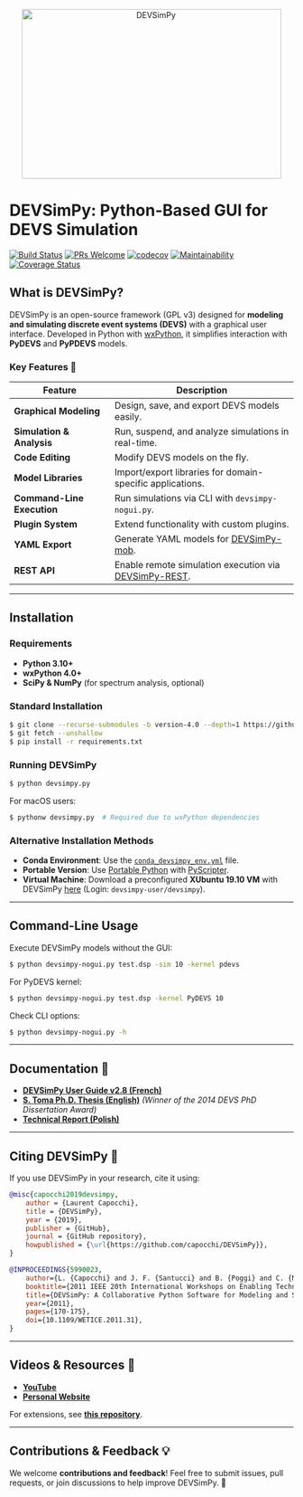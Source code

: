 <p align="center">
  <img width="460" height="300" src="https://github.com/capocchi/DEVSimPy/blob/version-4.0/splash/splash.png" alt="DEVSimPy">
</p>

# DEVSimPy: Python-Based GUI for DEVS Simulation

[![Build Status](https://travis-ci.com/capocchi/DEVSimPy.svg?branch=main)](https://travis-ci.com/capocchi/DEVSimPy)
[![PRs Welcome](https://img.shields.io/badge/PRs-welcome-brightgreen.svg?style=flat-square)](http://makeapullrequest.com)
[![codecov](https://codecov.io/gh/capocchi/DEVSimPy/branch/master/graph/badge.svg)](https://codecov.io/gh/capocchi/DEVSimPy)
[![Maintainability](https://api.codeclimate.com/v1/badges/f5c94ecbfb6a3c8986be/maintainability)](https://codeclimate.com/github/capocchi/DEVSimPy/maintainability)
[![Coverage Status](https://coveralls.io/repos/github/capocchi/DEVSimPy/badge.svg?branch=master)](https://coveralls.io/github/capocchi/DEVSimPy?branch=master)

## What is DEVSimPy?
DEVSimPy is an open-source framework (GPL v3) designed for **modeling and simulating discrete event systems (DEVS)** with a graphical user interface. Developed in Python with [wxPython](http://www.wxpython.org), it simplifies interaction with **PyDEVS** and **PyPDEVS** models.

### Key Features 🚀
| Feature               | Description |
|----------------------|-------------|
| **Graphical Modeling** | Design, save, and export DEVS models easily. |
| **Simulation & Analysis** | Run, suspend, and analyze simulations in real-time. |
| **Code Editing** | Modify DEVS models on the fly. |
| **Model Libraries** | Import/export libraries for domain-specific applications. |
| **Command-Line Execution** | Run simulations via CLI with `devsimpy-nogui.py`. |
| **Plugin System** | Extend functionality with custom plugins. |
| **YAML Export** | Generate YAML models for [DEVSimPy-mob](https://github.com/capocchi/DEVSimPy_mob). |
| **REST API** | Enable remote simulation execution via [DEVSimPy-REST](https://github.com/capocchi/DEVSimPy_rest). |

---

## Installation
### Requirements
- **Python 3.10+**
- **wxPython 4.0+**
- **SciPy & NumPy** (for spectrum analysis, optional)

### Standard Installation
```sh
$ git clone --recurse-submodules -b version-4.0 --depth=1 https://github.com/capocchi/DEVSimPy.git
$ git fetch --unshallow
$ pip install -r requirements.txt
```

### Running DEVSimPy
```sh
$ python devsimpy.py
```
For macOS users:
```sh
$ pythonw devsimpy.py  # Required due to wxPython dependencies
```

### Alternative Installation Methods
- **Conda Environment**: Use the [`conda_devsimpy_env.yml`](https://github.com/capocchi/DEVSimPy-site/raw/gh-pages/conda_devsimpy_env.yml) file.
- **Portable Version**: Use [Portable Python](http://portablepython.com) with [PyScripter](https://sourceforge.net/projects/pyscripter/).
- **Virtual Machine**: Download a preconfigured **XUbuntu 19.10 VM** with DEVSimPy [here](https://mycore.core-cloud.net/index.php/s/2EHfgPwJk6HIEHH) (Login: `devsimpy-user/devsimpy`).

---

## Command-Line Usage
Execute DEVSimPy models without the GUI:
```sh
$ python devsimpy-nogui.py test.dsp -sim 10 -kernel pdevs
```
For PyDEVS kernel:
```sh
$ python devsimpy-nogui.py test.dsp -kernel PyDEVS 10
```
Check CLI options:
```sh
$ python devsimpy-nogui.py -h
```

---

## Documentation 📖
- **[DEVSimPy User Guide v2.8 (French)](http://portailweb.universita.corsica/stockage_public/portail/baaaaaes/files/DEVSimPy_guide_utilisateur.pdf)**
- **[S. Toma Ph.D. Thesis (English)](https://hal.archives-ouvertes.fr/tel-01141844/document)** *(Winner of the 2014 DEVS PhD Dissertation Award)*
- **[Technical Report (Polish)](http://portailweb.universita.corsica/stockage_public/portail/baaaaaes/files/report_Cezary.pdf)**

---

## Citing DEVSimPy 📌
If you use DEVSimPy in your research, cite it using:
```bibtex
@misc{capocchi2019devsimpy,
    author = {Laurent Capocchi},
    title = {DEVSimPy},
    year = {2019},
    publisher = {GitHub},
    journal = {GitHub repository},
    howpublished = {\url{https://github.com/capocchi/DEVSimPy}},
}
```
```bibtex
@INPROCEEDINGS{5990023,
    author={L. {Capocchi} and J. F. {Santucci} and B. {Poggi} and C. {Nicolai}},
    booktitle={2011 IEEE 20th International Workshops on Enabling Technologies: Infrastructure for Collaborative Enterprises},
    title={DEVSimPy: A Collaborative Python Software for Modeling and Simulation of DEVS Systems},
    year={2011},
    pages={170-175},
    doi={10.1109/WETICE.2011.31},
}
```

---

## Videos & Resources 🎥
- **[YouTube](https://www.youtube.com/results?search_query=devsimpy)**
- **[Personal Website](https://capocchi-l.universita.corsica/)**

For extensions, see **[this repository](https://github.com/jscott-thompson/DEVSimPy)**.

---

## Contributions & Feedback 💡
We welcome **contributions and feedback**! Feel free to submit issues, pull requests, or join discussions to help improve DEVSimPy. 🚀

